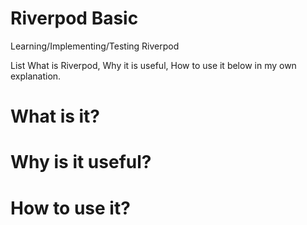 # Riverpod Basic

Learning/Implementing/Testing Riverpod

List What is Riverpod, Why it is useful, How to use it below in my own explanation.

# What is it?

# Why is it useful?

# How to use it?

